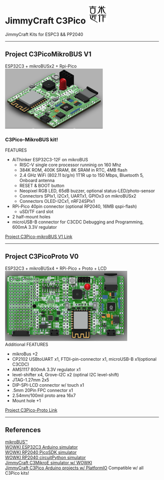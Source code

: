 # JimmyCraft C3Pico <img src= "幾米匠作128x128.jpg" width=64>
JimmyCraft Kits for ESPC3 && PP2040
<br>

----
## Project C3PicoMikroBUS V1<br>
ESP32C3 + mikroBUSx2 + Rpi-Pico<br> 
<img src= "C3PicoMikroBus/pic/C3PicoMikroBus_ISO_V1.png" width=320>



### C3Pico-MikroBUS kit!
FEATURES
- AiThinker ESP32C3-12F on mikroBUS
  + RISC-V single core processor runninig on 160 Mhz
  + 384K ROM, 400K SRAM, 8K SRAM in RTC, 4MB flash
  + 2.4 GHz WiFi (802.11 b/g/n) 1T1R up to 150 Mbps, Bluetooth 5, Onboard antenna
  + RESET & BOOT button
  + Neopixel RGB LED, 65dB buzzer, optional status-LED/photo-sensor
  + Connectors SPIx1, I2Cx1, UARTx1, GPIOx3 on mikroBUSx2
  + Connectors OLED-I2Cx1, nRF24SPIx1 
- RPi-Pico 40pin connector (optional RP2040, 16MB qspi-flash)
  + uSD/TF card slot
- 2 half-mount holes  
- microUSB-B connector for C3CDC Debugging and Programming, 600mA 3.3V regulator

[Project C3Pico-mikroBUS V1 Link]()

---
## Project C3PicoProto V0<br>
ESP32C3 + mikroBUSx4 + RPi-Pico + Proto + LCD<br> 
<img src= "C3PicoProto/pic/C3PicoProto_V0.png" width=400><br>
Additional FEATURES
- mikroBus +2
- CP2102 USBtoUART x1, FTDI-pin-connector x1, microUSB-B x1(optional C3CDC)
- AMS1117 800mA 3.3V regulator x1
- level-shifter x4, Grove-I2C x2 (optinal I2C level-shift)
- JTAG-1.27mm 2x5
- DIP-SPI-LCD connector w/ touch x1
- .5mm 20Pin FPC connector x1
- 2.54mm/100mil proto area 16x7
- Mount hole +1

[Project C3Pico-Proto Link]()

---
## References <br>
[mikroBUS™](https://www.mikroe.com/mikrobus)<br>
[WOWKI ESP32C3 Arduino simulator](https://wokwi.com/projects/new/esp32-c3)<br>
[WOWKI RP2040 PicoSDK simulator](https://wokwi.com/projects/new/pi-pico-sdk)<br>
[WOWKI RP2040 circuitPython simulator](https://wokwi.com/projects/new/circuitpython-pi-pico)<br>
[JimmyCraft C3MikroE simulator w/ WOWKI](https://github.com/jmysu/C3MikroE_Wokwi)<br>
[JimmyCraft C3Pico Arduino projects w/ PlatformIO](https://github.com/jmysu/ESP32C3_Pico) Compatible w/ all C3Pico kits!
